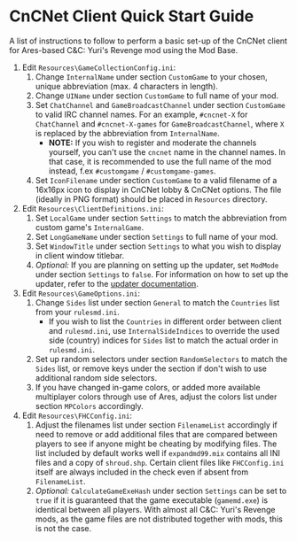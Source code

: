 # CnCNet Client Quick Start Guide #

A list of instructions to follow to perform a basic set-up of the CnCNet client for Ares-based C&C: Yuri's Revenge mod using the Mod Base.

1. Edit `Resources\GameCollectionConfig.ini`:
   1. Change `InternalName` under section `CustomGame` to your chosen, unique abbreviation (max. 4 characters in length).
   2. Change `UIName` under section `CustomGame` to full name of your mod.
   3. Set `ChatChannel` and `GameBroadcastChannel` under section `CustomGame` to valid IRC channel names. For an example, `#cncnet-X` for `ChatChannel` and `#cncnet-X-games` for `GameBroadcastChannel`, where `X` is replaced by the abbreviation from `InternalName`.
      - **NOTE:** If you wish to register and moderate the channels yourself, you can't use the `cncnet` name in the channel names. In that case, it is recommended to use the full name of the mod instead, f.ex `#customgame` / `#customgame-games`.
   4. Set `IconFilename` under section `CustomGame` to a valid filename of a 16x16px icon to display in CnCNet lobby & CnCNet options. The file (ideally in PNG format) should be placed in `Resources` directory.
2. Edit `Resources\ClientDefinitions.ini`:
   1. Set `LocalGame` under section `Settings` to match the abbreviation from custom game's `InternalGame`.
   2. Set `LongGameName` under section `Settings` to full name of your mod.
   3. Set `WindowTitle` under section `Settings` to what you wish to display in client window titlebar.
   4. *Optional:* If you are planning on setting up the updater, set `ModMode` under section `Settings` to `false`. For information on how to set up the updater, refer to the [updater documentation](Updater.md).
3. Edit `Resources\GameOptions.ini`:
   1. Change `Sides` list under section `General` to match the `Countries` list from your `rulesmd.ini`.
      - If you wish to list the `Countries` in different order between client and `rulesmd.ini`, use `InternalSideIndices` to override the used side (country) indices for `Sides` list to match the actual order in `rulesmd.ini`.
   2. Set up random selectors under section `RandomSelectors` to match the `Sides` list, or remove keys under the section if don't wish to use additional random side selectors.
   3. If you have changed in-game colors, or added more available multiplayer colors through use of Ares, adjust the colors list under section `MPColors` accordingly.
4. Edit `Resources\FHCConfig.ini`:
   1. Adjust the filenames list under section `FilenameList` accordingly if need to remove or add additional files that are compared between players to see if anyone might be cheating by modifying files. The list included by default works well if `expandmd99.mix` contains all INI files and a copy of `shroud.shp`. Certain client files like `FHCConfig.ini` itself are always included in the check even if absent from `FilenameList`.
   2. *Optional:* `CalculateGameExeHash` under section `Settings` can be set to `true` if it is guaranteed that the game executable (`gamemd.exe`) is identical between all players. With almost all C&C: Yuri's Revenge mods, as the game files are not distributed together with mods, this is not the case.